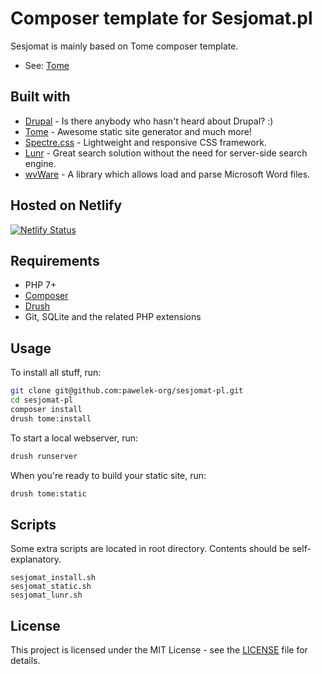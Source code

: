 # Composer template for Sesjomat.pl

Sesjomat is mainly based on Tome composer template.

- See: [Tome](https://github.com/drupal-tome/tome-project)

## Built with

* [Drupal](https://drupal.org/) - Is there anybody who hasn't heard about Drupal? :)
* [Tome](https://tome.fyi/) - Awesome static site generator and much more!
* [Spectre.css](https://picturepan2.github.io/spectre/) - Lightweight and responsive CSS framework.
* [Lunr](https://lunrjs.com/) - Great search solution without the need for server-side search engine.
* [wvWare](http://wvware.sourceforge.net/) - A library which allows load and parse Microsoft Word files.

## Hosted on Netlify

[![Netlify Status](https://api.netlify.com/api/v1/badges/d872c478-90d3-4bf3-bcbc-dd29c0177a76/deploy-status)](https://app.netlify.com/sites/amazing-hawking-9983bb/deploys)

## Requirements

* PHP 7+
* [Composer](https://getcomposer.org/)
* [Drush](https://github.com/drush-ops/drush-launcher#installation---phar)
* Git, SQLite and the related PHP extensions

## Usage

To install all stuff, run:

```bash
git clone git@github.com:pawelek-org/sesjomat-pl.git
cd sesjomat-pl
composer install
drush tome:install
```

To start a local webserver, run:

```bash
drush runserver
```

When you're ready to build your static site, run:

```bash
drush tome:static
```

## Scripts

Some extra scripts are located in root directory. Contents should be self-explanatory.

```
sesjomat_install.sh
sesjomat_static.sh
sesjomat_lunr.sh
```

## License

This project is licensed under the MIT License - see the [LICENSE](LICENSE) file for details.